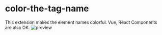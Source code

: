 # color-the-tag-name
This extension makes the element names colorful.
Vue, React Components are also OK.
![preview](https://user-images.githubusercontent.com/26040158/115664916-7d199480-a37d-11eb-96cf-b342a38a79f0.png)